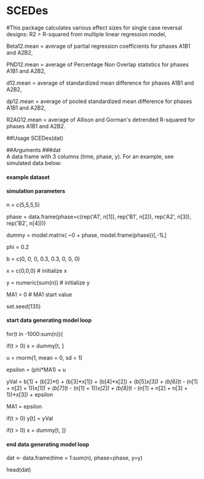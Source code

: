 # SCEDes

#This package calculates various effect sizes for single case reversal designs:
R2 = R-squared from multiple linear regression model,

Beta12.mean = average of partial regression coefficients for phases A1B1 and A2B2,

PND12.mean = average of Percentage Non Overlap statistics for phases A1B1 and A2B2,

d12.mean = average of standardized mean difference for phases A1B1 and A2B2,

dp12.mean = average of pooled standardized mean difference for phases A1B1 and A2B2,

R2AG12.mean = average of Allison and Gorman's detrended R-squared for phases A1B1 and A2B2.

##Usage
SCEDes(dat)

##Arguments
###dat	
A data frame with 3 columns (time, phase, y). For an example, see simulated data below:

#### example dataset
#### simulation parameters
n = c(5,5,5,5)

phase = data.frame(phase=c(rep('A1', n[1]), rep('B1', n[2]), rep('A2', n[3]), rep('B2', n[4])))

dummy = model.matrix( ~0 + phase, model.frame(phase))[,-1L]

phi = 0.2

b = c(0, 0, 0, 0.3, 0.3, 0, 0, 0)

x = c(0,0,0) # initialize x

y = numeric(sum(n)) # initialize y

MA1 = 0 # MA1 start value

set.seed(135)

#### start data generating model loop

for(t in -1000:sum(n)){

if(t > 0) x = dummy[t, ]

u = rnorm(1, mean = 0, sd = 1)

epsilon = (phi*MA1) + u

yVal = b[1] + (b[2]*t) + (b[3]*x[1]) + (b[4]*x[2]) + (b[5]*x[3]) + (b[6]*(t - (n[1] + n[2] + 1))*x[1]) + (b[7]*(t - (n[1] + 1))*x[2]) + (b[8]*(t - (n[1] + n[2] + n[3] + 1))*x[3]) + epsilon

MA1 = epsilon

if(t > 0) y[t] = yVal

if(t > 0) x = dummy[t, ]}

#### end data generating model loop

dat <- data.frame(time = 1:sum(n), phase=phase, y=y)

head(dat)
